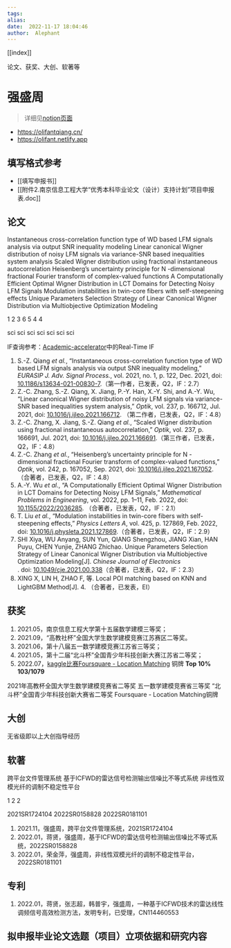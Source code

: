 ```yaml
---
tags:  
alias:  
date:  2022-11-17 18:04:46 
author:  Alephant
---
```


[[index]]

论文、获奖、大创、软著等

# 强盛周
> 详细见[notion页面](https://olifant.notion.site/996ff13e19b54c91a7cb139b68a7fb95)
- https://olifantqiang.cn/
- https://olifant.netlify.app

## 填写格式参考
- [[填写申报书]]
- [[附件2.南京信息工程大学“优秀本科毕业论文（设计）支持计划”项目申报表.doc]]

## 论文
Instantaneous cross-correlation function type of WD based LFM signals analysis via output SNR inequality modeling
Linear canonical Wigner distribution of noisy LFM signals via variance-SNR based inequalities system analysis
Scaled Wigner distribution using fractional instantaneous autocorrelation
Heisenberg’s uncertainty principle for N -dimensional fractional Fourier transform of complex-valued functions
A Computationally Efficient Optimal Wigner Distribution in LCT Domains for Detecting Noisy LFM Signals
Modulation instabilities in twin-core fibers with self-steepening effects
Unique Parameters Selection Strategy of Linear Canonical Wigner Distribution via Multiobjective Optimization Modeling

1
2
3
6
5
4
4

sci
sci
sci
sci
sci
sci
sci

IF查询参考：[Academic-accelerator](https://academic-accelerator.com/)中的Real-Time IF

1.  S.-Z. Qiang _et al._, “Instantaneous cross-correlation function type of WD based LFM signals analysis via output SNR inequality modeling,” _EURASIP J. Adv. Signal Process._, vol. 2021, no. 1, p. 122, Dec. 2021, doi: [10.1186/s13634-021-00830-7](https://doi.org/10.1186/s13634-021-00830-7).（第一作者，已发表，Q2，IF：2.7）
2.  Z.-C. Zhang, S.-Z. Qiang, X. Jiang, P.-Y. Han, X.-Y. Shi, and A.-Y. Wu, “Linear canonical Wigner distribution of noisy LFM signals via variance-SNR based inequalities system analysis,” _Optik_, vol. 237, p. 166712, Jul. 2021, doi: [10.1016/j.ijleo.2021.166712](https://doi.org/10.1016/j.ijleo.2021.166712). （第二作者，已发表，Q2，IF：4.8）
3.  Z.-C. Zhang, X. Jiang, S.-Z. Qiang _et al._, “Scaled Wigner distribution using fractional instantaneous autocorrelation,” _Optik_, vol. 237, p. 166691, Jul. 2021, doi: [10.1016/j.ijleo.2021.166691](https://doi.org/10.1016/j.ijleo.2021.166691).（第三作者，已发表，Q2，IF：4.8）
4.  Z.-C. Zhang _et al._, “Heisenberg’s uncertainty principle for N -dimensional fractional Fourier transform of complex-valued functions,” _Optik_, vol. 242, p. 167052, Sep. 2021, doi: [10.1016/j.ijleo.2021.167052](https://doi.org/10.1016/j.ijleo.2021.167052). （合著者，已发表，Q2，IF：4.8）
5.  A.-Y. Wu _et al._, “A Computationally Efficient Optimal Wigner Distribution in LCT Domains for Detecting Noisy LFM Signals,” _Mathematical Problems in Engineering_, vol. 2022, pp. 1–11, Feb. 2022, doi: [10.1155/2022/2036285](https://doi.org/10.1155/2022/2036285). （合著者，已发表，Q2，IF：2.1）
6.  T. Liu _et al._, “Modulation instabilities in twin-core fibers with self-steepening effects,” _Physics Letters A_, vol. 425, p. 127869, Feb. 2022, doi: [10.1016/j.physleta.2021.127869](https://doi.org/10.1016/j.physleta.2021.127869).（合著者，已发表，Q2，IF：2.9）
7.  SHI Xiya, WU Anyang, SUN Yun, QIANG Shengzhou, JIANG Xian, HAN Puyu, CHEN Yunjie, ZHANG Zhichao. Unique Parameters Selection Strategy of Linear Canonical Wigner Distribution via Multiobjective Optimization Modeling[J]. _Chinese Journal of Electronics_ . doi: [10.1049/cje.2021.00.338](http://dx.doi.org/10.1049/cje.2021.00.338)（合著者，已发表，Q2，IF：2.3）
8. XING X, LIN H, ZHAO F, 等. Local POI matching based on KNN and LightGBM Method[J]. 4. （合著者，已发表，EI）


## 获奖
1.  2021.05，南京信息工程大学第十五届数学建模三等奖；
2.  2021.09，“高教社杯”全国大学生数学建模竞赛江苏赛区二等奖。
3.  2021.06，第十八届五一数学建模竞赛江苏省三等奖；
4.  2021.05，第十二届“北斗杯”全国青少年科技创新大赛江苏省二等奖；
5.  2022.07，[kaggle比赛Foursquare - Location Matching](https://www.kaggle.com/competitions/foursquare-location-matching/overview) 铜牌 **Top 10% 103/1079**

2021年高教杯全国大学生数学建模竞赛省二等奖
五一数学建模竞赛省三等奖
“北斗杯”全国青少年科技创新大赛省二等奖
Foursquare - Location Matching铜牌


## 大创
无省级即以上大创指导经历

## 软著
跨平台文件管理系统
基于ICFWD的雷达信号检测输出信噪比不等式系统
非线性双模光纤的调制不稳定性平台

1
2
2

2021SR1724104
2022SR0158828
2022SR0181101

1.  2021.11，强盛周，跨平台文件管理系统，2021SR1724104
2.  2022.01，蒋贤，强盛周，基于ICFWD的雷达信号检测输出信噪比不等式系统，2022SR0158828
3.  2022.01，荣金萍，强盛周，非线性双模光纤的调制不稳定性平台，2022SR0181101
## 专利

1.  2022.01，蒋贤，张志超，韩普宇，强盛周，一种基于ICFWD技术的雷达线性调频信号高效检测方法，发明专利，已受理，CN114460553

## 拟申报毕业论文选题（项目）立项依据和研究内容
